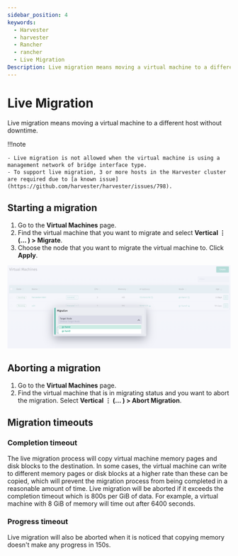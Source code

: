 ```yaml
---
sidebar_position: 4
keywords:
  - Harvester
  - harvester
  - Rancher
  - rancher
  - Live Migration
Description: Live migration means moving a virtual machine to a different host without downtime.
---
```


# Live Migration

Live migration means moving a virtual machine to a different host without downtime.

!!!note

    - Live migration is not allowed when the virtual machine is using a management network of bridge interface type.
    - To support live migration, 3 or more hosts in the Harvester cluster are required due to [a known issue](https://github.com/harvester/harvester/issues/798).


## Starting a migration

1. Go to the **Virtual Machines** page.
1. Find the virtual machine that you want to migrate and select **Vertical &#8942; (... ) > Migrate**.
1. Choose the node that you want to migrate the virtual machine to. Click **Apply**.

![](assets/migrate.png)

## Aborting a migration

1. Go to the **Virtual Machines** page.
1. Find the virtual machine that is in migrating status and you want to abort the migration. Select **Vertical &#8942; (... ) > Abort Migration**.

## Migration timeouts

### Completion timeout

The live migration process will copy virtual machine memory pages and disk blocks to the destination. In some cases, the virtual machine can write to different memory pages or disk blocks at a higher rate than these can be copied, which will prevent the migration process from being completed in a reasonable amount of time. Live migration will be aborted if it exceeds the completion timeout which is 800s per GiB of data. For example, a virtual machine with 8 GiB of memory will time out after 6400 seconds.

### Progress timeout

Live migration will also be aborted when it is noticed that copying memory doesn't make any progress in 150s.
